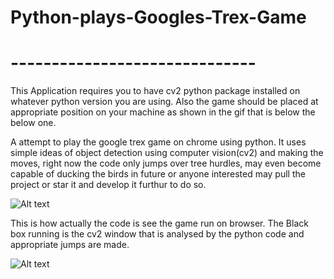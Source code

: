 # Python-plays-Googles-Trex-Game
# ------------------------------

 This Application requires you to have cv2 python package installed on whatever python version you are using.
 Also the game should be placed at appropriate position on your machine as shown in the gif that is below the below one.


 A attempt to play the google trex game on chrome using python. It uses simple ideas of object detection using computer vision(cv2)
 and making the moves, right now the code only jumps over tree hurdles, may even become capable of ducking the birds in future or 
 anyone interested may pull the project or star it and develop it furthur to do so.
 
 
![Alt text](https://user-images.githubusercontent.com/12893395/34918026-2403fc58-f973-11e7-915e-759fed8f543a.gif)


This is how actually the code is see the game run on browser. The Black box running is the cv2 window that is analysed by the python
code and appropriate jumps are made.

![Alt text](https://user-images.githubusercontent.com/12893395/34918250-abef3630-f975-11e7-9a05-93b81d4a9fe3.gif)
